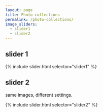```yaml
---
layout: page
title: Photo collections
permalink: /photo-collections/
image_sliders:
  - slider1
  - slider2
---
```


## slider 1

{% include slider.html selector="slider1" %}

## slider 2

same images, different settings.

{% include slider.html selector="slider2" %}
